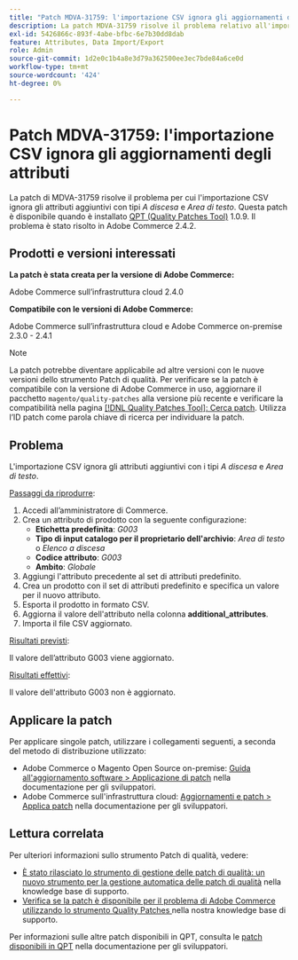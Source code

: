 ```yaml
---
title: "Patch MDVA-31759: l'importazione CSV ignora gli aggiornamenti degli attributi"
description: La patch MDVA-31759 risolve il problema relativo all'importazione del file CSV, in cui gli attributi aggiuntivi vengono ignorati con i tipi *A discesa* e *Area testo*. Questa patch è disponibile quando è installato [Quality Patches Tool (QPT)](/help/announcements/adobe-commerce-announcements/magento-quality-patches-released-new-tool-to-self-serve-quality-patches.md) 1.0.9. Il problema è stato risolto in Adobe Commerce 2.4.2.
exl-id: 5426866c-893f-4abe-bfbc-6e7b30dd8dab
feature: Attributes, Data Import/Export
role: Admin
source-git-commit: 1d2e0c1b4a8e3d79a362500ee3ec7bde84a6ce0d
workflow-type: tm+mt
source-wordcount: '424'
ht-degree: 0%

---
```


# Patch MDVA-31759: l&#39;importazione CSV ignora gli aggiornamenti degli attributi

La patch di MDVA-31759 risolve il problema per cui l&#39;importazione CSV ignora gli attributi aggiuntivi con tipi *A discesa* e *Area di testo*. Questa patch è disponibile quando è installato [QPT (Quality Patches Tool)](/help/announcements/adobe-commerce-announcements/magento-quality-patches-released-new-tool-to-self-serve-quality-patches.md) 1.0.9. Il problema è stato risolto in Adobe Commerce 2.4.2.

## Prodotti e versioni interessati

**La patch è stata creata per la versione di Adobe Commerce:**

Adobe Commerce sull’infrastruttura cloud 2.4.0

**Compatibile con le versioni di Adobe Commerce:**

Adobe Commerce sull’infrastruttura cloud e Adobe Commerce on-premise 2.3.0 - 2.4.1

>[!NOTE]
>
>La patch potrebbe diventare applicabile ad altre versioni con le nuove versioni dello strumento Patch di qualità. Per verificare se la patch è compatibile con la versione di Adobe Commerce in uso, aggiornare il pacchetto `magento/quality-patches` alla versione più recente e verificare la compatibilità nella pagina [[!DNL Quality Patches Tool]: Cerca patch](https://devdocs.magento.com/quality-patches/tool.html#patch-grid). Utilizza l’ID patch come parola chiave di ricerca per individuare la patch.

## Problema

L&#39;importazione CSV ignora gli attributi aggiuntivi con i tipi *A discesa* e *Area di testo*.

<u>Passaggi da riprodurre</u>:

1. Accedi all’amministratore di Commerce.
1. Crea un attributo di prodotto con la seguente configurazione:
   * **Etichetta predefinita**: *G003*
   * **Tipo di input catalogo per il proprietario dell&#39;archivio**: *Area di testo* o *Elenco a discesa*
   * **Codice attributo**: *G003*
   * **Ambito**: *Globale*
1. Aggiungi l&#39;attributo precedente al set di attributi predefinito.
1. Crea un prodotto con il set di attributi predefinito e specifica un valore per il nuovo attributo.
1. Esporta il prodotto in formato CSV.
1. Aggiorna il valore dell&#39;attributo nella colonna **additional\_attributes**.
1. Importa il file CSV aggiornato.

<u>Risultati previsti</u>:

Il valore dell’attributo G003 viene aggiornato.

<u>Risultati effettivi</u>:

Il valore dell&#39;attributo G003 non è aggiornato.

## Applicare la patch

Per applicare singole patch, utilizzare i collegamenti seguenti, a seconda del metodo di distribuzione utilizzato:

* Adobe Commerce o Magento Open Source on-premise: [Guida all&#39;aggiornamento software > Applicazione di patch](https://devdocs.magento.com/guides/v2.4/comp-mgr/patching/mqp.html) nella documentazione per gli sviluppatori.
* Adobe Commerce sull&#39;infrastruttura cloud: [Aggiornamenti e patch > Applica patch](https://devdocs.magento.com/cloud/project/project-patch.html) nella documentazione per gli sviluppatori.

## Lettura correlata

Per ulteriori informazioni sullo strumento Patch di qualità, vedere:

* [È stato rilasciato lo strumento di gestione delle patch di qualità: un nuovo strumento per la gestione automatica delle patch di qualità](/help/announcements/adobe-commerce-announcements/magento-quality-patches-released-new-tool-to-self-serve-quality-patches.md) nella knowledge base di supporto.
* [Verifica se la patch è disponibile per il problema di Adobe Commerce utilizzando lo strumento Quality Patches ](/help/support-tools/patches-available-in-qpt-tool/check-patch-for-magento-issue-with-magento-quality-patches.md) nella nostra knowledge base di supporto.

Per informazioni sulle altre patch disponibili in QPT, consulta le [patch disponibili in QPT](https://devdocs.magento.com/quality-patches/tool.html#patch-grid) nella documentazione per gli sviluppatori.
